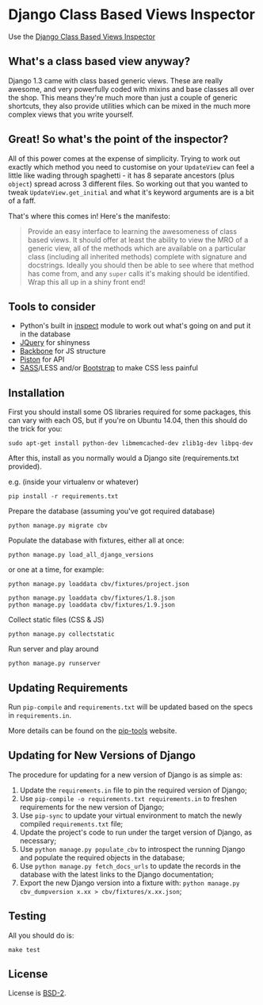 Django Class Based Views Inspector
==================================

Use the [Django Class Based Views Inspector](http://ccbv.co.uk/)

What's a class based view anyway?
---------------------------------

Django 1.3 came with class based generic views. These are really awesome, and
very powerfully coded with mixins and base classes all over the shop. This
means they're much more than just a couple of generic shortcuts, they also
provide utilities which can be mixed in the much more complex views that you
write yourself.

Great! So what's the point of the inspector?
--------------------------------------------

All of this power comes at the expense of simplicity. Trying to work out
exactly which method you need to customise on your `UpdateView` can feel a
little like wading through spaghetti - it has 8 separate ancestors (plus
`object`) spread across 3 different files. So working out that you wanted to
tweak `UpdateView.get_initial` and what it's keyword arguments are is a bit of
a faff.

That's where this comes in! Here's the manifesto:

> Provide an easy interface to learning the awesomeness of class based views.
> It should offer at least the ability to view the MRO of a generic view, all
> of the methods which are available on a particular class (including all
> inherited methods) complete with signature and docstrings. Ideally you should
> then be able to see where that method has come from, and any `super` calls
> it's making should be identified. Wrap this all up in a shiny front end!

Tools to consider
-----------------

* Python's built in [inspect](http://docs.python.org/library/inspect.html)
  module to work out what's going on and put it in the database
* [JQuery](http://jquery.com) for shinyness
* [Backbone](http://documentcloud.github.com/backbone/) for JS structure
* [Piston](https://bitbucket.org/jespern/django-piston/wiki/Home) for API
* [SASS](http://sass-lang.com/)/LESS and/or
  [Bootstrap](http://twitter.github.com/bootstrap/) to make CSS less painful

Installation
------------

First you should install some OS libraries required for some packages, this can vary with each OS, but if you're on Ubuntu 14.04, then this should do the trick for you:

    sudo apt-get install python-dev libmemcached-dev zlib1g-dev libpq-dev

After this, install as you normally would a Django site (requirements.txt provided).

e.g. (inside your virtualenv or whatever)

    pip install -r requirements.txt

Prepare the database (assuming you've got required database)

    python manage.py migrate cbv

Populate the database with fixtures, either all at once:

    python manage.py load_all_django_versions

or one at a time, for example:

    python manage.py loaddata cbv/fixtures/project.json

    python manage.py loaddata cbv/fixtures/1.8.json
    python manage.py loaddata cbv/fixtures/1.9.json

Collect static files (CSS & JS)

    python manage.py collectstatic

Run server and play around

    python manage.py runserver


Updating Requirements
---------------------
Run `pip-compile` and `requirements.txt` will be updated based on the specs in `requirements.in`.

More details can be found on the [pip-tools](https://github.com/nvie/pip-tools) website.


Updating for New Versions of Django
-----------------------------------
The procedure for updating for a new version of Django is as simple as:

1. Update the `requirements.in` file to pin the required version of Django;
2. Use `pip-compile -o requirements.txt requirements.in` to freshen requirements
   for the new version of Django;
3. Use `pip-sync` to update your virtual environment to match the newly compiled
   `requirements.txt` file;
4. Update the project's code to run under the target version of Django, as
   necessary;
5. Use `python manage.py populate_cbv` to introspect the running Django
   and populate the required objects in the database;
6. Use `python manage.py fetch_docs_urls` to update the records in the
   database with the latest links to the Django documentation;
7. Export the new Django version into a fixture with: `python manage.py cbv_dumpversion x.xx > cbv/fixtures/x.xx.json`;


Testing
-------

All you should do is:

    make test


License
--------
License is [BSD-2](http://opensource.org/licenses/BSD-2-Clause).


